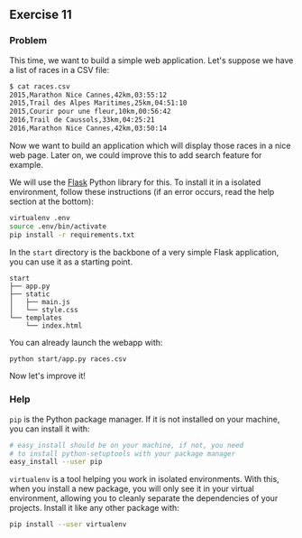 ## Exercise 11

### Problem

This time, we want to build a simple web application. Let's suppose we have a list of races in a CSV file:

```bash
$ cat races.csv
2015,Marathon Nice Cannes,42km,03:55:12
2015,Trail des Alpes Maritimes,25km,04:51:10
2015,Courir pour une fleur,10km,00:56:42
2016,Trail de Caussols,33km,04:25:21
2016,Marathon Nice Cannes,42km,03:50:14
```

Now we want to build an application which will display those races in a nice web page. Later on, we could
improve this to add search feature for example.

We will use the [Flask](http://flask.pocoo.org/) Python library for this. To install it in a isolated environment, follow these instructions (if an error occurs, read the help section at the bottom):

```bash
virtualenv .env
source .env/bin/activate
pip install -r requirements.txt
```

In the `start` directory is the backbone of a very simple Flask application, you can use it as a starting point.
```
start
├── app.py
├── static
│   ├── main.js
│   └── style.css
└── templates
    └── index.html
```

You can already launch the webapp with:

```bash
python start/app.py races.csv
```

Now let's improve it!

### Help

`pip` is the Python package manager. If it is not installed on your machine, you can install it with:

```bash
# easy_install should be on your machine, if not, you need
# to install python-setuptools with your package manager
easy_install --user pip
```

`virtualenv` is a tool helping you work in isolated environments. With this, when you install a new package, you will only see it in your virtual environment, allowing you to cleanly separate the dependencies of your projects.
Install it like any other package with:

```bash
pip install --user virtualenv
```
